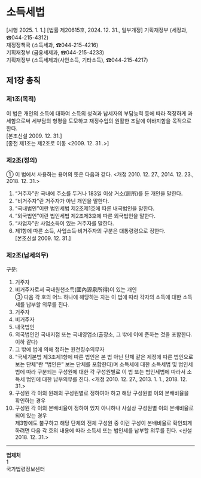 # 소득세법

[시행 2025. 1. 1.] [법률 제20615호, 2024. 12. 31., 일부개정]
기획재정부 (세정과, ☎044-215-4312)  
재정정책국 (소득세과, ☎044-215-4216)  
기획재정부 (금융세제과, ☎044-215-4233)  
기획재정부 (소득세제과(사안소득, 기타소득), ☎044-215-4217)  

## 제1장 총칙

### 제1조(목적) 
이 법은 개인의 소득에 대하여 소득의 성격과 납세자의 부담능력 등에 따라 적정하게 과세함으로써 세부담의 형평을 도모하고 재정수입의 원활한 조달에 이바지함을 목적으로 한다.  
[본조신설 2009. 12. 31.]  
[종전 제1조는 제2조로 이동 <2009. 12. 31 .>]

### 제2조(정의)
① 이 법에서 사용하는 용어의 뜻은 다음과 같다. <개정 2010. 12. 27., 2014. 12. 23., 2018. 12. 31.>  
1. “거주자”란 국내에 주소를 두거나 183일 이상 거소(居所)를 둔 개인을 말한다.  
2. “비거주자”란 거주자가 아닌 개인을 말한다.  
3. “국내법인”이란 법인세법 제2조제1호에 따른 내국법인을 말한다.  
4. “외국법인”이란 법인세법 제2조제3호에 따른 외국법인을 말한다.  
5. “사업자”란 사업소득이 있는 거주자를 말한다.  
6. 제1항에 따른 소득, 사업소득·비거주자의 구분은 대통령령으로 정한다.  
[본조신설 2009. 12. 31.]

### 제2조(납세의무)
구분:  
1. 거주자  
2. 비거주자로서 국내원천소득(國內源泉所得)이 있는 개인  
③ 다음 각 호의 어느 하나에 해당하는 자는 이 법에 따라 각자의 소득에 대한 소득세를 납부할 의무를 진다.  
1. 거주자  
2. 비거주자  
3. 내국법인  
4. 외국법인인 국내지점 또는 국내영업소(출장소, 그 밖에 이에 준하는 것을 포함한다. 이하 같다)  
5. 그 밖에 법에 의해 정하는 원천징수의무자  
3. “국세기본법 제3조제1항에 따른 법인은 본 법 아닌 단체 같은 제정에 따른 법인으로 보는 단체”란 “법인은” 보는 단체를 포함한다)며 소득세에 대한 소득세법 및 법인세법에 따라 구분되는 구성원에 대한 각 구성원별로 이 법 또는 법인세법에 따라서 소득세 법인에 대한 납부의무를 진다. <개정 2010. 12. 27., 2013. 1. 1., 2018. 12. 31.>  
4. 구성원 각 이의 원래의 구성원별로 정하여야 하고 해당 구성원별 이의 본배비율을 확인하는 경우  
2. 구성원 각 이의 본배비율이 정하여 있지 아니하나 사실상 구성원별 이의 본배비율로 되어 있는 경우  
제3항에도 불구하고 해당 단체의 전체 구성원 중 이런 구성이 본배비율로 확인되게 하려면 다음 각 호의 내용에 따라 소득세 또는 법인세를 납부할 의무를 진다. <신설 2018. 12. 31.>  

---

**법제처**  
1  
국가법령정보센터